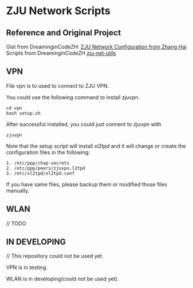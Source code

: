 # ZJU Network Scripts
## Reference and Original Project
Gist from DreaminginCodeZH: [ZJU Network Configuration from Zhang Hai](https://gist.github.com/DreaminginCodeZH/59c3a9a8d781639472e3ad6998b903c4)  
Scripts from DreaminginCodeZH [zju-net-utils](https://github.com/DreaminginCodeZH/zju-net-utils)

## VPN
File vpn is to used to connect to ZJU VPN.  

You could use the following command to install zjuvpn.
```shell
cd vpn
bash setup.sh
```
After successful installed, you could just connent to zjuvpn with
```shell
zjuvpn
```
Note that the setup script will install *xl2tpd* and it will change or create the configuration files in the following:
```
1. /etc/ppp/chap-secrets
2. /etc/ppp/peers/zjuvpn.l2tpd
3. /etc/xl2tpd/xl2tpd.conf
```
If you have same files, please backup them or modified those files manually.

## WLAN
// TODO

## IN DEVELOPING
// This repository could not be used yet.  

VPN is in testing.  

WLAN is in developing(could not be used yet).

